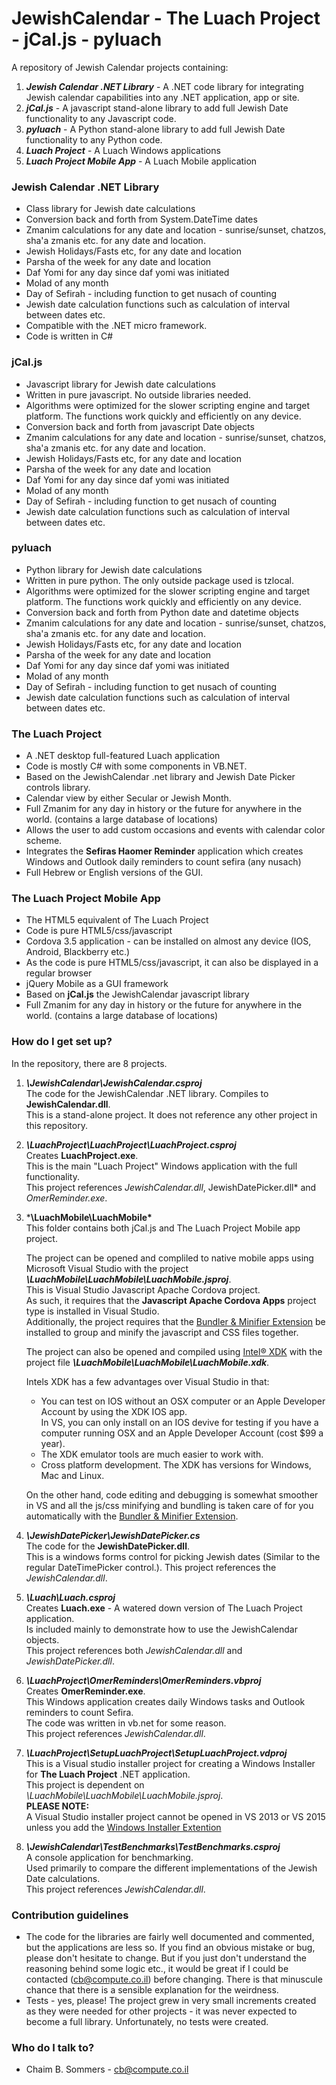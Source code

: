 # JewishCalendar - The Luach Project - jCal.js - pyluach #

A repository of Jewish Calendar projects containing:

1. ***Jewish Calendar .NET Library*** -  A .NET code library for integrating Jewish calendar capabilities into any .NET application, app or site.
1. ***jCal.js*** - A javascript stand-alone library to add full Jewish Date functionality to any Javascript code.
1. ***pyluach*** - A Python stand-alone library to add full Jewish Date functionality to any Python code.
1. ***Luach Project***  - A Luach Windows applications
1. ***Luach Project Mobile App***  - A Luach Mobile application

### Jewish Calendar .NET Library ###

* Class library for Jewish date calculations
* Conversion back and forth from System.DateTime dates
* Zmanim calculations for any date and location - sunrise/sunset, chatzos, sha'a zmanis etc. for any date and location.
* Jewish Holidays/Fasts etc, for any date and location
* Parsha of the week for any date and location
* Daf Yomi for any day since daf yomi was initiated
* Molad of any month
* Day of Sefirah - including function to get nusach of counting
* Jewish date calculation functions such as calculation of interval between dates etc.
* Compatible with the .NET micro framework.
* Code is written in C#

### jCal.js ###

* Javascript library for Jewish date calculations
* Written in pure javascript. No outside libraries needed.
* Algorithms were optimized for the slower scripting engine and target platform. The functions work quickly and efficiently on any device.
* Conversion back and forth from javascript Date objects
* Zmanim calculations for any date and location - sunrise/sunset, chatzos, sha'a zmanis etc. for any date and location.
* Jewish Holidays/Fasts etc, for any date and location
* Parsha of the week for any date and location
* Daf Yomi for any day since daf yomi was initiated
* Molad of any month
* Day of Sefirah - including function to get nusach of counting
* Jewish date calculation functions such as calculation of interval between dates etc.


### pyluach ###

* Python library for Jewish date calculations
* Written in pure python. The only outside package used is tzlocal.
* Algorithms were optimized for the slower scripting engine and target platform. The functions work quickly and efficiently on any device.
* Conversion back and forth from Python date and datetime objects
* Zmanim calculations for any date and location - sunrise/sunset, chatzos, sha'a zmanis etc. for any date and location.
* Jewish Holidays/Fasts etc, for any date and location
* Parsha of the week for any date and location
* Daf Yomi for any day since daf yomi was initiated
* Molad of any month
* Day of Sefirah - including function to get nusach of counting
* Jewish date calculation functions such as calculation of interval between dates etc.

### The Luach Project ###

* A .NET desktop full-featured Luach application
* Code is mostly C# with some components in VB.NET.
* Based on the JewishCalendar .net library and Jewish Date Picker controls library.
* Calendar view by either Secular or Jewish Month.
* Full Zmanim for any day in history or the future for anywhere in the world. (contains a large database of locations)
* Allows the user to add custom occasions and events with calendar color scheme.
* Integrates the **Sefiras Haomer Reminder** application which creates Windows and Outlook daily reminders to count sefira (any nusach)
* Full Hebrew or English versions of the GUI.

### The Luach Project Mobile App ###

* The HTML5 equivalent of The Luach Project
* Code is pure HTML5/css/javascript
* Cordova 3.5 application - can be installed on almost any device (IOS, Android, Blackberry etc.)
* As the code is pure HTML5/css/javascript, it can also be displayed in a regular browser
* jQuery Mobile as a GUI framework
* Based on **jCal.js** the JewishCalendar javascript library
* Full Zmanim for any day in history or the future for anywhere in the world. (contains a large database of locations)

### How do I get set up? ###

In the repository, there are 8  projects.

1. ***\JewishCalendar\JewishCalendar.csproj***    
    The code for the JewishCalendar .NET library. Compiles to **JewishCalendar.dll**.  
    This is a stand-alone project. It does not reference any other project in this repository. 

1. ***\LuachProject\LuachProject\LuachProject.csproj***     
	Creates **LuachProject.exe**.  
	This is the main "Luach Project" Windows application with the full functionality.  
	This project references *JewishCalendar.dll*, JewishDatePicker.dll* and *OmerReminder.exe*. 
	
1. ***\LuachMobile\LuachMobile\***  
	This folder contains both jCal.js and The Luach Project Mobile app project. 
	
	The project can be opened and compliled to native mobile apps using Microsoft Visual Studio with the project ***\LuachMobile\LuachMobile\LuachMobile.jsproj***.   
	This is Visual Studio Javascript Apache Cordova project.  
	As such, it requires that the **Javascript Apache Cordova Apps** project type is installed in Visual Studio.  
	Additionally, the project requires that the [Bundler & Minifier Extension](https://visualstudiogallery.msdn.microsoft.com/9ec27da7-e24b-4d56-8064-fd7e88ac1c40)  be installed to group and minify the javascript and CSS files together. 
	
	The project can also be opened and compiled using [Intel® XDK](https://software.intel.com/en-us/intel-xdk) with the project file ***\LuachMobile\LuachMobile\LuachMobile.xdk***.  
   
	Intels XDK has a few advantages over Visual Studio in that:
	* 	You can test on IOS without an OSX computer or an Apple Developer Account by using the XDK IOS app.  
		In VS, you can only install on an IOS devive for testing if you have a computer running OSX and an Apple Developer Account (cost $99 a year). 
	* 	The XDK emulator tools are much easier to work with. 
	* 	Cross platform development. The XDK has versions for Windows, Mac and Linux.
	
  	On the other hand, code editing and debugging is somewhat smoother in VS and all the js/css minifying and bundling is taken care of for you automatically with the [Bundler & Minifier Extension](https://visualstudiogallery.msdn.microsoft.com/9ec27da7-e24b-4d56-8064-fd7e88ac1c40).
	
1. ***\JewishDatePicker\JewishDatePicker.cs***    
	 The code for the **JewishDatePicker.dll**.    
	 This is a windows forms control for picking Jewish dates (Similar to the regular DateTimePicker control.). This project references the  *JewishCalendar.dll*. 
	 
1. ***\Luach\Luach.csproj***    
	Creates **Luach.exe** - A watered down version of The Luach Project application.   
	Is included mainly to demonstrate how to use the JewishCalendar objects.  
	This project references both *JewishCalendar.dll* and *JewishDatePicker.dll*. 
	
1. ***\LuachProject\OmerReminders\OmerReminders.vbproj***    
	Creates **OmerReminder.exe**.  
	This Windows application creates daily Windows tasks and Outlook reminders to count Sefira.  
	The code was written in vb.net for some reason.  
	This project references *JewishCalendar.dll*. 
	
1. ***\LuachProject\SetupLuachProject\SetupLuachProject.vdproj***    
	This is a Visual studio installer project for creating a Windows Installer for **The Luach Project** .NET application.  
	This project is dependent on *\LuachMobile\LuachMobile\LuachMobile.jsproj*.  
	**PLEASE NOTE:**  
	A Visual Studio installer project cannot be opened in VS 2013 or VS 2015 unless you add the [Windows Installer Extention](https://visualstudiogallery.msdn.microsoft.com/f1cc3f3e-c300-40a7-8797-c509fb8933b9)
	
1. ***\JewishCalendar\TestBenchmarks\TestBenchmarks.csproj***    
	A console application for benchmarking.  
	Used primarily to compare the different implementations of the Jewish Date calculations.  
	This project references *JewishCalendar.dll*.

### Contribution guidelines ###

* The code for the libraries are fairly well documented and commented, but the applications are less so. If you find an obvious mistake or bug, please don't hesitate to change. But if you just don't understand the reasoning behind some logic etc., it would be great if I could be contacted (cb@compute.co.il) before changing. There is that minuscule chance that there is a sensible explanation for the weirdness. 
* Tests - yes, please! The project grew in very small increments created as they were needed for other projects - it was never expected to become a full library. Unfortunately, no tests were created.

### Who do I talk to? ###

* Chaim B. Sommers - cb@compute.co.il